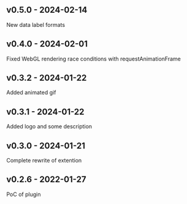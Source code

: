 ## v0.5.0 - 2024-02-14

New data label formats

## v0.4.0 - 2024-02-01

Fixed WebGL rendering race conditions with requestAnimationFrame

## v0.3.2 - 2024-01-22

Added animated gif

## v0.3.1 - 2024-01-22

Added logo and some description

## v0.3.0 - 2024-01-21

Complete rewrite of extention

## v0.2.6 - 2022-01-27

PoC of plugin

